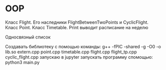 # OOP

Класс Flight. Его наследники FlightBetweenTwoPoints и CyclicFlight. Класс Point. Класс Timetable.
Print выводит расписание на неделю

Односвязный список

Создавать библиотеку с помощью команды:
g++ -fPIC -shared -g -O0 -o lib.so extern.cpp point.cpp timetable.cpp flight.cpp flight_tp.cpp cyclic_flight.cpp
запускаю в jupyter
запускать программу спомощью: python3 main.py
